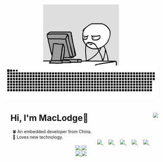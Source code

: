
<div align="center">
    <img  src="https://github.com/EchoHeim/EchoHeim/blob/main/img/logo.gif" />
  <img src="https://raw.githubusercontent.com/EchoHeim/EchoHeim/output/github-contribution-grid-snake-dark.svg" >
</div>

<h1>
  <div class="dd">
    &ensp; Hi, I'm MacLodge👋 
    <img align="right" src="https://profile-counter.glitch.me/EchoHeim/count.svg" />
  </div>
</h1>

<div>
  <div align="left">
    <font>&emsp;&emsp;🍀 An embedded developer from China.</font>
    <br>
    <font>&emsp;&emsp;🎐 Loves new technology.</font>
  </div>
  <div align="right">
    <a href="https://shilong.js.org/" target="_blank">
      <img src="https://cdn.jsdelivr.net/gh/EchoHeim/Astapb/docs/images/icons8-launchpad.svg" width="40px"/>
    </a>
    &emsp;
    <a href="https://blog.csdn.net/hsl416604093" target="_blank">
      <img src="https://cdn.jsdelivr.net/gh/EchoHeim/Astapb/docs/images/icons8-csdn.svg" width="40px"/>
    </a>
    &emsp;
    <a href= "http://985.so/bx6dg" target="_blank">
      <img src="https://cdn.jsdelivr.net/gh/EchoHeim/Astapb/docs/images/icons8-wechat.svg" width="40px"/>
    </a>
    &emsp;
    <a href="https://www.facebook.com/shilong.native" target="_blank">
      <img src="https://cdn.jsdelivr.net/gh/EchoHeim/Astapb/docs/images/icons8-facebook.svg" width="40px"/>
    </a>
    &emsp;
    <a href="https://twitter.com/EchoSolum" target="_blank">
      <img src="https://cdn.jsdelivr.net/gh/EchoHeim/Astapb/docs/images/icons8-twitter.svg" width="40px"/>
    </a>
    &emsp;&emsp;
  </div>
</div>



<div align="center">
  <a href="https://github.com/anuraghazra/github-readme-stats/blob/master/docs/readme_cn.md">
    <img src="https://github-readme-stats.vercel.app/api/top-langs/?username=EchoHeim&layout=compact&hide_border=true&theme=calm&card_width=335"/>
    <img src="https://github-readme-stats.vercel.app/api?username=EchoHeim&show_icons=true&hide_title=false&hide_border=true&hide=stars&theme=calm&line_height=24"/> 
  </a>
</div>

<div align="center">
  <a href="https://github.com/EchoHeim/Astapb">
    <img src="https://github-readme-stats.vercel.app/api/pin/?username=EchoHeim&repo=Astapb&hide_border=true&card_width=0&theme=calm"/>
  </a>
  <a href="https://github.com/EchoHeim/GithubAction">
    <img src="https://github-readme-stats.vercel.app/api/pin/?username=EchoHeim&repo=GithubAction&hide_border=true&card_width=0&theme=calm"/>
  </a>
</div>

